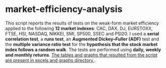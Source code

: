 # market-efficiency-analysis

This script reports the results of tests on the weak-form market efficiency applied to the following **12 market indexes**: CAC, DAX, DJ, EURSTOXX, FTSE, HSI, NASDAQ, NIKKEI, SMI, SP500, SSEC and PSI20. I used a **serial correlation test**, a **runs test**, an **Augmented Dickey–Fuller (ADF)** test and the **multiple variance ratio test** for the **hypothesis that the stock market index follows a random walk**. The tests are performed using **daily, weekly and monthly returns**. <u> The tables and graphs that resulted from the script are present in excels and graphs directory </u>.

